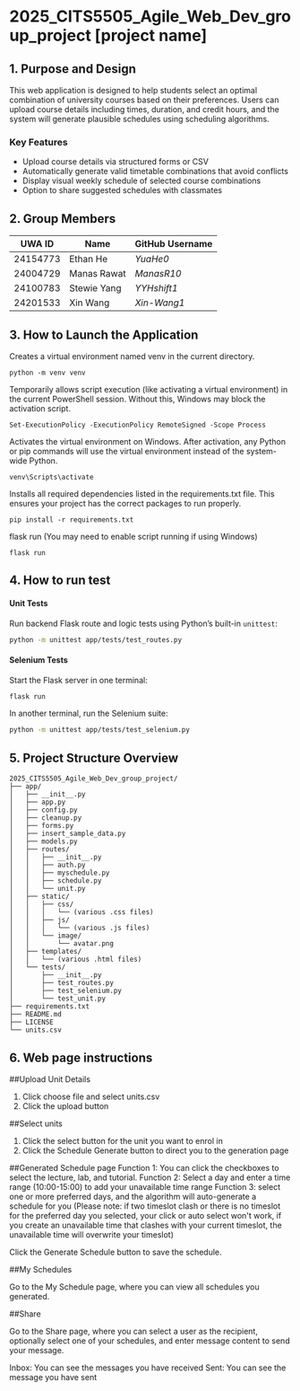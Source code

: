 # 2025_CITS5505_Agile_Web_Dev_group_project [project name]
## 1. Purpose and Design
  This web application is designed to help students select an optimal combination of university courses based on their preferences. Users can upload course details including times, duration, and credit hours, and the system will generate plausible schedules using scheduling algorithms.
### Key Features
- Upload course details via structured forms or CSV
- Automatically generate valid timetable combinations that avoid conflicts
- Display visual weekly schedule of selected course combinations
- Option to share suggested schedules with classmates
## 2. Group Members
| UWA ID   | Name         | GitHub Username |
|----------|--------------|-----------------|
| 24154773 | Ethan He     | *YuaHe0* |
| 24004729 | Manas Rawat  | *ManasR10* |
| 24100783 | Stewie Yang  | *YYHshift1* |
| 24201533 | Xin Wang     | *Xin-Wang1* |

## 3. How to Launch the Application
Creates a virtual environment named venv in the current directory. 
``` 
python -m venv venv
```
Temporarily allows script execution (like activating a virtual environment) in the current PowerShell session. Without this, Windows may block the activation script.
```
Set-ExecutionPolicy -ExecutionPolicy RemoteSigned -Scope Process
```
Activates the virtual environment on Windows. After activation, any Python or pip commands will use the virtual environment instead of the system-wide Python.
```
venv\Scripts\activate  
```
Installs all required dependencies listed in the requirements.txt file. This ensures your project has the correct packages to run properly.
```
pip install -r requirements.txt
```
flask run
(You may need to enable script running if using Windows)
```
flask run
```

## 4. How to run test

#### Unit Tests  
Run backend Flask route and logic tests using Python’s built-in `unittest`:

```bash
python -m unittest app/tests/test_routes.py
```
#### Selenium Tests
Start the Flask server in one terminal:
```bash
flask run
```
In another terminal, run the Selenium suite:
```bash
python -m unittest app/tests/test_selenium.py
```
## 5.  Project Structure Overview
```
2025_CITS5505_Agile_Web_Dev_group_project/
├── app/
│   ├── __init__.py
│   ├── app.py
│   ├── config.py
│   ├── cleanup.py
│   ├── forms.py
│   ├── insert_sample_data.py
│   ├── models.py
│   ├── routes/
│   │   ├── __init__.py
│   │   ├── auth.py
│   │   ├── myschedule.py
│   │   ├── schedule.py
│   │   └── unit.py
│   ├── static/
│   │   ├── css/
│   │   │   └── (various .css files)
│   │   ├── js/
│   │   │   └── (various .js files)
│   │   └── image/
│   │       └── avatar.png
│   ├── templates/
│   │   └── (various .html files)
│   └── tests/
│       ├── __init__.py
│       ├── test_routes.py
│       ├── test_selenium.py
│       └── test_unit.py
├── requirements.txt
├── README.md
├── LICENSE
└── units.csv
```
## 6.  Web page instructions

##Upload Unit Details
1. Click choose file and select units.csv
2. Click the upload button

##Select units
1. Click the select button for the unit you want to enrol in
2. Click the Schedule Generate button to direct you to the generation page

##Generated Schedule page
Function 1: You can click the checkboxes to select the lecture, lab, and tutorial.
Function 2: Select a day and enter a time range (10:00-15:00) to add your unavailable time range
Function 3: select one or more preferred days, and the algorithm will auto-generate a schedule for you
(Please note: if two timeslot clash or there is no timeslot for the preferred day you selected, your click or auto select won't work, if you create an unavailable time that clashes with your current timeslot, the unavailable time will overwrite your timeslot)

Click the Generate Schedule button to save the schedule.

##My Schedules

Go to the My Schedule page, where you can view all schedules you generated.


##Share

Go to the Share page, where you can select a user as the recipient, optionally select one of your schedules, and enter message content to send your message.

Inbox: You can see the messages you have received
Sent: You can see the message you have sent








